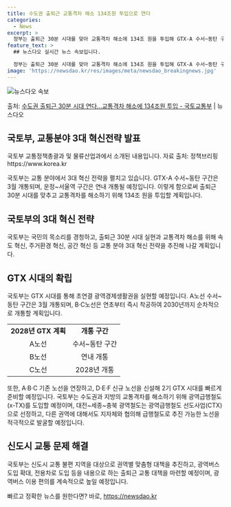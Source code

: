 ```yaml
---
title: 수도권 출퇴근 교통격차 해소 134조원 투입으로 연다
categories:
  - News
excerpt: >
  정부는 출퇴근 30분 시대를 맞아 교통격차 해소에 134조 원을 투입해 GTX-A 수서~동탄 구간은 오는 3…
feature_text: >
  ## 뉴스다오 실시간 뉴스 속보입니다.

  정부는 출퇴근 30분 시대를 맞아 교통격차 해소에 134조 원을 투입해 GTX-A 수서~동탄 구간은 오는 3…
image: 'https://newsdao.kr/res/images/meta/newsdao_breakingnews.jpg'
---
```


![뉴스다오 속보](https://newsdao.kr/res/images/meta/newsdao_breakingnews.jpg)

<p>출처: <a href="https://newsdao.kr/3078" rel="dofollow">수도권 출퇴근 30분 시대 연다…교통격차 해소에 134조원 투입 - 국토교통부</a> | 뉴스다오</p>

<h2 data-ke-size="size26">국토부, 교통분야 3대 혁신전략 발표</h2>
<p data-ke-size="size16">국토부 교통정책총괄과 및 물류산업과에서 소개된 내용입니다. 자료 출처: 정책브리핑 https://www.korea.kr</p>

<p data-ke-size="size16">국토부는 교통 분야에서 3대 혁신 전략을 펼치고 있습니다. GTX-A 수서~동탄 구간은 3월 개통되며, 운정~서울역 구간은 연내 개통될 예정입니다. 이렇게 함으로써 출퇴근 30분 시대를 맞추고 교통격차를 해소하기 위해 134조 원을 투입할 계획입니다.</p>

<h2 data-ke-size="size26">국토부의 3대 혁신 전략</h2>
<p data-ke-size="size16">국토부는 국민의 목소리를 경청하고, 출퇴근 30분 시대 실현과 교통격차 해소를 위해 속도 혁신, 주거환경 혁신, 공간 혁신 등 교통 분야 3대 혁신 전략을 추진해 나갈 계획입니다.</p>

<h2 data-ke-size="size26">GTX 시대의 확립</h2>
<p data-ke-size="size16">국토부는 GTX 시대를 통해 초연결 광역경제생활권을 실현할 예정입니다. A노선 수서~동탄 구간은 3월 개통되며, B·C노선은 연초부터 즉시 착공하여 2030년까지 순차적으로 개통할 계획입니다.</p>

<table>
    <tr>
        <td style="text-align: center; height: 17px;"><b>2028년 GTX 계획</b></td>
        <td style="text-align: center; height: 17px;"><b>개통 구간</b></td>
    </tr>
    <tr>
        <td style="text-align: center; height: 17px;">A노선</td>
        <td style="text-align: center; height: 17px;">수서~동탄 구간</td>
    </tr>
    <tr>
        <td style="text-align: center; height: 17px;">B노선</td>
        <td style="text-align: center; height: 17px;">연내 개통</td>
    </tr>
    <tr>
        <td style="text-align: center; height: 17px;">C노선</td>
        <td style="text-align: center; height: 17px;">2028년 개통</td>
    </tr>
</table>

<p data-ke-size="size16">또한, A·B·C 기존 노선을 연장하고, D·E·F 신규 노선을 신설해 2기 GTX 시대를 빠르게 준비할 예정입니다. 국토부는 수도권과 지방의 교통격차를 해소하기 위해 광역급행철도(x-TX)를 도입할 예정이며, 대전~세종~충북 광역철도는 광역급행철도 선도사업(CTX)으로 선정하고, 다른 권역에 대해서도 지자체와 협의해 급행철도로 추진 가능한 노선을 적극적으로 발굴할 예정입니다.</p>

<h2 data-ke-size="size26">신도시 교통 문제 해결</h2>
<p data-ke-size="size16">국토부는 신도시 교통 불편 지역을 대상으로 권역별 맞춤형 대책을 추진하고, 광역버스 도입 확대, 전용차로 도입 등을 내용으로 하는 출퇴근 교통 대책을 마련할 예정이며, 광역버스 이용 편의를 계속적으로 높일 예정입니다.</p>
 

빠르고 정확한 뉴스를 원한다면? 바로, <a href="https://newsdao.kr" rel="dofollow">https://newsdao.kr</a>


    
